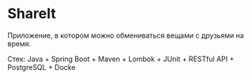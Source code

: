 # ShareIt

Приложение, в котором можно обмениваться вещами с друзьями на время.

Стек: Java + Spring Boot + Maven + Lombok + JUnit + RESTful API + PostgreSQL + Docke
